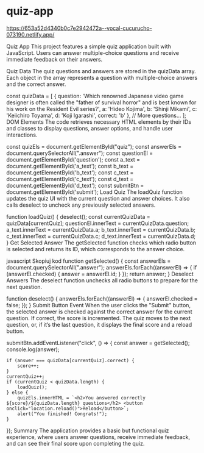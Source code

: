 # quiz-app

https://653a52d4340b0c7e2942472a--vocal-cucurucho-073190.netlify.app/

Quiz App
This project features a simple quiz application built with JavaScript. Users can answer multiple-choice questions and receive immediate feedback on their answers.

Quiz Data
The quiz questions and answers are stored in the quizData array. Each object in the array represents a question with multiple-choice answers and the correct answer.

const quizData = [
    {
        question: 'Which renowned Japanese video game designer is often called the "father of survival horror" and is best known for his work on the Resident Evil series?',
        a: 'Hideo Kojima',
        b: 'Shinji Mikami',
        c: 'Keiichiro Toyama',
        d: 'Koji Igarashi',
        correct: 'b'
    },
    // More questions...
];
DOM Elements
The code retrieves necessary HTML elements by their IDs and classes to display questions, answer options, and handle user interactions.


const quizEls = document.getElementById("quiz");
const answerEls = document.querySelectorAll(".answer");
const questionEl = document.getElementById('question');
const a_text = document.getElementById('a_text');
const b_text = document.getElementById('b_text');
const c_text = document.getElementById('c_text');
const d_text = document.getElementById('d_text');
const submitBtn = document.getElementById('submit');
Load Quiz
The loadQuiz function updates the quiz UI with the current question and answer choices. It also calls deselect to uncheck any previously selected answers.


function loadQuiz() {
    deselect();
    const currentQuizData = quizData[currentQuiz];
    questionEl.innerText = currentQuizData.question;
    a_text.innerText = currentQuizData.a;
    b_text.innerText = currentQuizData.b;
    c_text.innerText = currentQuizData.c;
    d_text.innerText = currentQuizData.d;
}
Get Selected Answer
The getSelected function checks which radio button is selected and returns its ID, which corresponds to the answer choice.

javascript
Skopiuj kod
function getSelected() {
    const answerEls = document.querySelectorAll(".answer");
    answerEls.forEach((answerEl) => {
        if (answerEl.checked) {
            answer = answerEl.id;
        }
    });
    return answer;
}
Deselect Answers
The deselect function unchecks all radio buttons to prepare for the next question.

function deselect() {
    answerEls.forEach((answerEl) => {
        answerEl.checked = false;
    });
}
Submit Button Event
When the user clicks the "Submit" button, the selected answer is checked against the correct answer for the current question. If correct, the score is incremented. The quiz moves to the next question, or, if it’s the last question, it displays the final score and a reload button.


submitBtn.addEventListener("click", () => {
    const answer = getSelected();
    console.log(answer);

    if (answer === quizData[currentQuiz].correct) {
        score++;
    }
    currentQuiz++;
    if (currentQuiz < quizData.length) {
        loadQuiz();
    } else {
        quizEls.innerHTML = `<h2>You answered correctly ${score}/${quizData.length} questions</h2> <button onclick="location.reload()">Reload</button>`;
        alert("You finished! Congrats!");
    }
});
Summary
The application provides a basic but functional quiz experience, where users answer questions, receive immediate feedback, and can see their final score upon completing the quiz.
